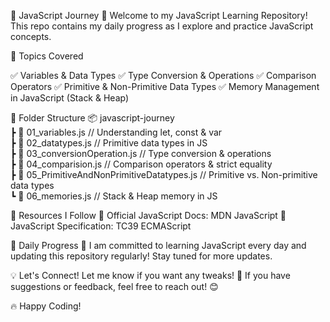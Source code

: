 📌 JavaScript Journey 🚀
Welcome to my JavaScript Learning Repository! This repo contains my daily progress as I explore and practice JavaScript concepts.

📖 Topics Covered

✅ Variables & Data Types
✅ Type Conversion & Operations
✅ Comparison Operators
✅ Primitive & Non-Primitive Data Types
✅ Memory Management in JavaScript (Stack & Heap)

📂 Folder Structure
📦 javascript-journey  
 ┣ 📜 01_variables.js       // Understanding let, const & var  
 ┣ 📜 02_datatypes.js       // Primitive data types in JS  
 ┣ 📜 03_conversionOperation.js  // Type conversion & operations  
 ┣ 📜 04_comparision.js     // Comparison operators & strict equality  
 ┣ 📜 05_PrimitiveAndNonPrimitiveDatatypes.js  // Primitive vs. Non-primitive data types  
 ┗ 📜 06_memories.js        // Stack & Heap memory in JS  

🔗 Resources I Follow
📌 Official JavaScript Docs: MDN JavaScript
📌 JavaScript Specification: TC39 ECMAScript

📅 Daily Progress
🚀 I am committed to learning JavaScript every day and updating this repository regularly! Stay tuned for more updates.

💡 Let's Connect!
Let me know if you want any tweaks! 🚀
If you have suggestions or feedback, feel free to reach out! 😊

🔥 Happy Coding!
